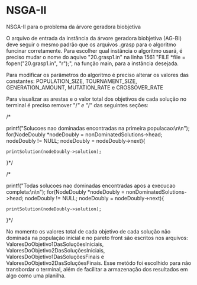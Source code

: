 # NSGA-II
NSGA-II para o problema da árvore geradora biobjetiva

O arquivo de entrada da instância da árvore geradora biobjetiva (AG-BI) deve seguir o mesmo padrão que os arquivos .grasp para o algoritmo funcinar corretamente. Para escolher qual instância o algoritmo usará, é preciso mudar o nome do aquivo "20.grasp1.in" na linha 1561 "FILE *file = fopen("20.grasp1.in", "r");", na função main, para a instância desejada.

Para modificar os parâmetros do algoritmo é preciso alterar os valores das constantes: POPULATION_SIZE, TOURNAMENT_SIZE, GENERATION_AMOUNT, MUTATION_RATE e CROSSOVER_RATE 

Para visualizar as arestas e o valor total dos objetivos de cada solução no terminal é preciso remover "/*" e "*/" das seguintes seções:

/*

printf("Solucoes nao dominadas encontradas na primeira populacao:\n\n");
for(NodeDoubly *nodeDoubly = nonDominatedSolutions->head; nodeDoubly != NULL; nodeDoubly = nodeDoubly->next){

    printSolution(nodeDoubly->solution);
    
}\*/

/*

printf("Todas solucoes nao dominadas encontradas apos a execucao completa:\n\n");
for(NodeDoubly *nodeDoubly = nonDominatedSolutions->head; nodeDoubly != NULL; nodeDoubly = nodeDoubly->next){

    printSolution(nodeDoubly->solution);
    
}\*/

No momento os valores total de cada objetivo de cada solução não dominada na população inicial e no pareto front são escritos nos arquivos: ValoresDoObjetivo1DasSoluçõesIniciais, ValoresDoObjetivo2DasSoluçõesIniciais, ValoresDoObjetivo1DasSoluçõesFinais e ValoresDoObjetivo2DasSoluçõesFinais. Esse metódo foi escolhido para não transbordar o terminal, além de facilitar a armazenação dos resultados em algo como uma planilha.
